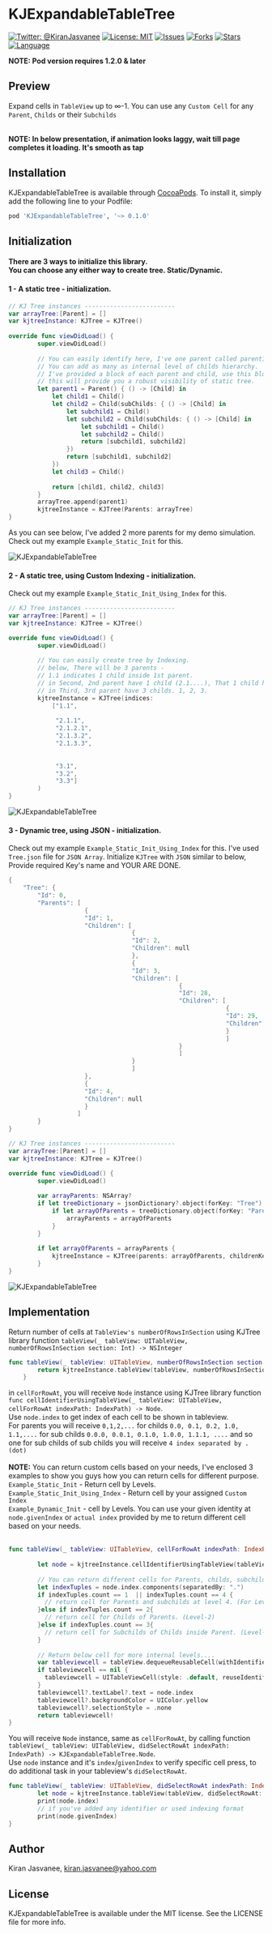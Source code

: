 # KJExpandableTableTree

[![Twitter: @KiranJasvanee](https://img.shields.io/badge/contact-@kiranjasvanee-blue.svg?style=flat)](https://twitter.com/Kiranjasvanee)
[![License: MIT](https://img.shields.io/badge/license-MIT-blue.svg?style=flat)](https://github.com/KiranJasvanee/KJExpandableTableTree/blob/master/LICENSE)
[![Issues](https://img.shields.io/github/issues/KiranJasvanee/KJExpandableTableTree.svg)](https://github.com/KiranJasvanee/KJExpandableTableTree/issues)
[![Forks](https://img.shields.io/github/forks/KiranJasvanee/KJExpandableTableTree.svg)](https://github.com/KiranJasvanee/KJExpandableTableTree)
[![Stars](https://img.shields.io/github/stars/KiranJasvanee/KJExpandableTableTree.svg)](https://github.com/KiranJasvanee/KJExpandableTableTree)
[![Language](https://img.shields.io/badge/Language-Swift-yellow.svg)](https://github.com/KiranJasvanee/KJExpandableTableTree)

**NOTE: Pod version requires 1.2.0 & later**

## Preview
Expand cells in `TableView` up to ∞-1. You can use any `Custom Cell` for any `Parent`, `Childs` or their `Subchilds`    <br />   <br />

**NOTE: In below presentation, if animation looks laggy, wait till page completes it loading. It's smooth as tap**

## Installation

KJExpandableTableTree is available through [CocoaPods](http://cocoapods.org). To install
it, simply add the following line to your Podfile:

```ruby
pod 'KJExpandableTableTree', '~> 0.1.0'
```

## Initialization

#### There are 3 ways to initialize this library.  <br /> You can choose any either way to create tree. Static/Dynamic.

#### 1 - A static tree - initialization.
```swift 
// KJ Tree instances -------------------------
var arrayTree:[Parent] = []
var kjtreeInstance: KJTree = KJTree()
    
override func viewDidLoad() {
        super.viewDidLoad()
        
        // You can easily identify here, I've one parent called parent1, 3 childs inside it, 2 sub childs inside 2nd child, and 2 more sub childs inside 2nd sub child.
        // You can add as many as internal level of childs hierarchy.
        // I've provided a block of each parent and child, use this block to return no of childs [Child] inside parent/child.
        // this will provide you a robust visibility of static tree.
        let parent1 = Parent() { () -> [Child] in
            let child1 = Child()
            let child2 = Child(subChilds: { () -> [Child] in
                let subchild1 = Child()
                let subchild2 = Child(subChilds: { () -> [Child] in
                    let subchild1 = Child()
                    let subchild2 = Child()
                    return [subchild1, subchild2]
                })
                return [subchild1, subchild2]
            })
            let child3 = Child()
            
            return [child1, child2, child3]
        }
        arrayTree.append(parent1)
        kjtreeInstance = KJTree(Parents: arrayTree)
}
```
As you can see below, I've added 2 more parents for my demo simulation. Check out my example `Example_Static_Init` for this.

![KJExpandableTableTree](Gifs/static.gif)

#### 2 - A static tree, using Custom Indexing - initialization.

Check out my example `Example_Static_Init_Using_Index` for this.

```swift 
// KJ Tree instances -------------------------
var arrayTree:[Parent] = []
var kjtreeInstance: KJTree = KJTree()

override func viewDidLoad() {
        super.viewDidLoad()
        
        // You can easily create tree by Indexing.
        // below, There will be 3 parents -
        // 1.1 indicates 1 child inside 1st parent.
        // in Second, 2nd parent have 1 child (2.1....), That 1 child have 3 subchilds (2.1.1..., 2.1.2..., 2.1.3...), now it's easy to understand 2.1.3.2 and 2.1.3.3 means 2 sub childs inside 2.1.3.
        // in Third, 3rd parent have 3 childs. 1, 2, 3.
        kjtreeInstance = KJTree(indices:
            ["1.1",
             
             "2.1.1",
             "2.1.2.1",
             "2.1.3.2",
             "2.1.3.3",
             
             
             "3.1",
             "3.2",
             "3.3"]
        )
}
```
![KJExpandableTableTree](Gifs/staticIndexing.gif)

#### 3 - Dynamic tree, using JSON - initialization.

Check out my example `Example_Static_Init_Using_Index` for this. I've used `Tree.json` file for `JSON Array`.
Initialize `KJTree` with `JSON` similar to below, Provide required Key's name and YOUR ARE DONE.

```swift
{
    "Tree": {
        "Id": 0,
        "Parents": [
                     {
                     "Id": 1,
                     "Children": [
                                  {
                                  "Id": 2,
                                  "Children": null
                                  },
                                  {
                                  "Id": 3,
                                  "Children": [
                                               {
                                               "Id": 28,
                                               "Children": [
                                                            {
                                                            "Id": 29,
                                                            "Children": null
                                                            }
                                                            ]
                                               }
                                               ]
                                  }
                                  ]
                     },
                     {
                     "Id": 4,
                     "Children": null
                     }
                   ]
        }
}
```
```swift
// KJ Tree instances -------------------------
var arrayTree:[Parent] = []
var kjtreeInstance: KJTree = KJTree()

override func viewDidLoad() {
        super.viewDidLoad()
        
        var arrayParents: NSArray?
        if let treeDictionary = jsonDictionary?.object(forKey: "Tree") as? NSDictionary {
            if let arrayOfParents = treeDictionary.object(forKey: "Parents") as? NSArray {
                arrayParents = arrayOfParents
            }
        }
        
        if let arrayOfParents = arrayParents {
            kjtreeInstance = KJTree(parents: arrayOfParents, childrenKey: "Children", idKey: "Id")
        }
}
```
![KJExpandableTableTree](Gifs/dynamic.gif)

## Implementation

Return number of cells at `TableView's numberOfRowsInSection` using KJTree library function `tableView(_ tableView: UITableView, numberOfRowsInSection section: Int) -> NSInteger`

```swift
func tableView(_ tableView: UITableView, numberOfRowsInSection section: Int) -> Int {
        return kjtreeInstance.tableView(tableView, numberOfRowsInSection: section)
    }
```

in `cellForRowAt`, you will receive `Node` instance using KJTree library function `func cellIdentifierUsingTableView(_ tableView: UITableView, cellForRowAt indexPath: IndexPath) -> Node`. <br />
Use `node.index` to get index of each cell to be shown in tableview. <br />
For parents you will receive `0,1,2,...` for childs `0.0, 0.1, 0.2, 1.0, 1.1,....` for sub childs `0.0.0, 0.0.1, 0.1.0, 1.0.0, 1.1.1, ....` and so one for sub childs of sub childs you will receive `4 index separated by . (dot)` <br /> <br />
**NOTE:** You can return custom cells based on your needs, I've enclosed 3 examples to show you guys how you can return cells for different purpose. <br />
`Example_Static_Init` - Return cell by Levels. <br />
`Example_Static_Init_Using_Index` - Return cell by your assigned `Custom Index` <br />
`Example_Dynamic_Init` - cell by Levels. You can use your given identity at `node.givenIndex` or `actual index` provided by me to return different cell based on your needs. <br /> <br />

```swift
func tableView(_ tableView: UITableView, cellForRowAt indexPath: IndexPath) -> UITableViewCell {
        
        let node = kjtreeInstance.cellIdentifierUsingTableView(tableView, cellForRowAt: indexPath)
        
        // You can return different cells for Parents, childs, subchilds, .... as below.
        let indexTuples = node.index.components(separatedBy: ".")
        if indexTuples.count == 1  || indexTuples.count == 4 {
          // return cell for Parents and subchilds at level 4. (For Level-1 and Internal level-4)
        }else if indexTuples.count == 2{
          // return cell for Childs of Parents. (Level-2)
        }else if indexTuples.count == 3{
          // return cell for Subchilds of Childs inside Parent. (Level-3)
        }
        
        // Return below cell for more internal levels....
        var tableviewcell = tableView.dequeueReusableCell(withIdentifier: "cellidentity")
        if tableviewcell == nil {
          tableviewcell = UITableViewCell(style: .default, reuseIdentifier: "cellidentity")
        }
        tableviewcell?.textLabel?.text = node.index
        tableviewcell?.backgroundColor = UIColor.yellow
        tableviewcell?.selectionStyle = .none
        return tableviewcell!
}
```

You will receive `Node` instance, same as `cellForRowAt`, by calling function `tableView(_ tableView: UITableView, didSelectRowAt indexPath: IndexPath) -> KJExpandableTableTree.Node`. <br />
Use `node` instance and it's `index`/`givenIndex` to verify specific cell press, to do additional task in your tableview's `didSelectRowAt`.

```swift
func tableView(_ tableView: UITableView, didSelectRowAt indexPath: IndexPath) {
        let node = kjtreeInstance.tableView(tableView, didSelectRowAt: indexPath)
        print(node.index)
        // if you've added any identifier or used indexing format
        print(node.givenIndex)
}
```

## Author

Kiran Jasvanee, kiran.jasvanee@yahoo.com

## License

KJExpandableTableTree is available under the MIT license. See the LICENSE file for more info.
